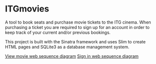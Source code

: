 # ITGmovies
A tool to book seats and purchase movie tickets to the ITG cinema. When purchasing a ticket you are required to sign up for an account in order to keep track of your current and/or previous bookings.

This project is built with the Sinatra framework and uses Slim to create HTML pages and SQLite3 as a database management system.



[View movie web sequence diagram](https://www.websequencediagrams.com/?lz=dGl0bGUgVmlld2luZyBtb3ZpZSAjMTMzNwoKQnJvd3NlciAtPiBXZWIgU2VydmVyOiBIVFRQIGdldCAvACkFLwAoBQAXCiAtPiBBcHAucmI6IGdldCgnABwLJykKABUGABkMbWF0Y2ggcm91dGUAJA06aWQAIw1Nb3ZpZToAAQYuZ2V0KDEzMzcpCgASBSAtPiBEQjogU0VMRUNUICogRlJPTQCBSAZzIFdIRVJFIGlkIElTIACBVQVEQgBFC1tbMTMzNywgJ1RoZQBeBicsICdkZXNjcmlwdGlvbiddXQBbCgB-B25ldyhkYl9yZXN1bHRbMF0AfAsAgXQIAIEqBQCBXBNzbGltKDoAgmQFAIICDACCVA5NTACCQw8AgwUHAIJ3B3Jlc3BvbnNl&s=default)
[Sign in web sequence diagram](https://www.websequencediagrams.com/?lz=dGl0bGUgU2lnbmluZyBpbgoKQnJvd3NlciAtPiBXZWIgU2VydmVyOiBIVFRQIHBvc3QgL2xvZ2luCgATCiAtPiBBcHAucmI6AB0FKCcAHQYnKQoAEQYAFQxtYXRjaCByb3V0ZQASG2Njb3VudDoAAQguZ2V0KCd1c2VybmFtZScpCgAaByAtPiBEQjogU0VMRUNUICogRlJPTSBhADgGcyBXSEVSRSAALwggSVMgADoKCkRCAF0NW1sxMzM3LAAXCywgJ3Bhc3NfaGFzaCcsICdlbWFpbEBhZGRyZXNzLmNvbScsIDJdXQCBAAwAgS8JdmVyaWZ5IHBhc3N3b3JkABcNAIIjBwCBXQcAghATc2xpbSg6aW5kZXgAgjYMAIMADk1MAIJzDwCDMQcAgyMHcmVzcG9uc2U&s=default)
